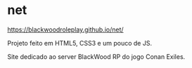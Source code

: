 # net

https://blackwoodroleplay.github.io/net/

Projeto feito em HTML5, CSS3 e um pouco de JS.

Site dedicado ao server BlackWood RP do jogo Conan Exiles.

